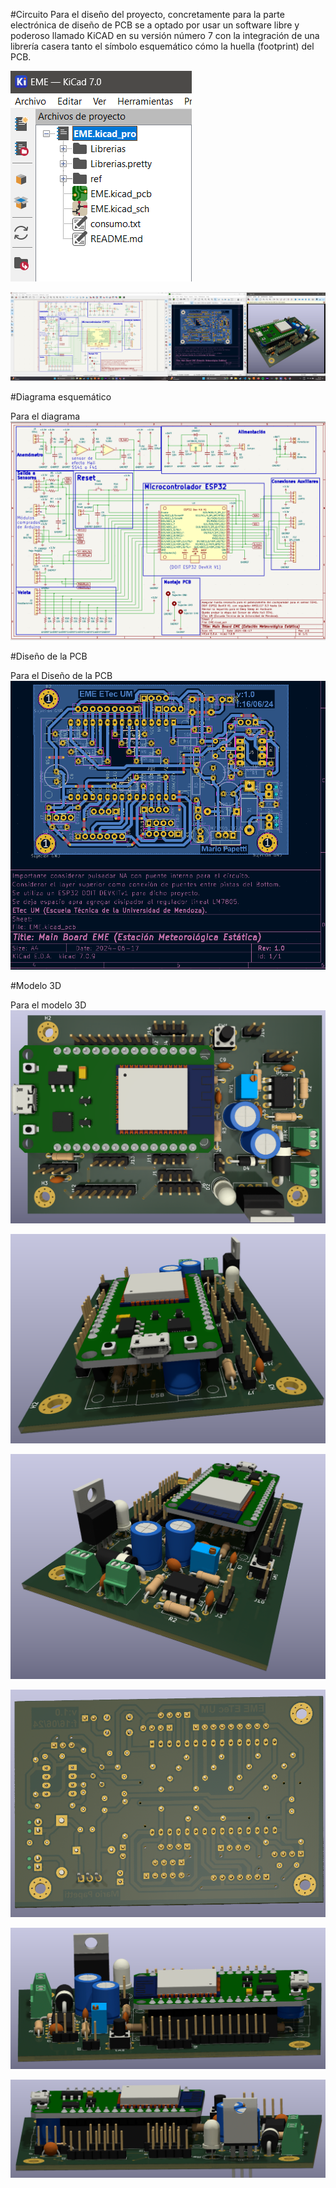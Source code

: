 #Circuito
Para el diseño del proyecto, concretamente para la parte electrónica de diseño de PCB se a optado por usar un software libre y poderoso llamado KiCAD en su versión número 7 con la integración de una librería casera tanto el símbolo esquemático cómo la huella (footprint) del PCB.

![Estación de trabajo KiCAD7.0](<ref/img-v1/workStation.png>)

![circuito completo con esquemático, diseño y modelo 3D](<ref/img-v1/MainBoard-v1.png>)



#Diagrama esquemático

Para el diagrama 
![Diagrama esquemático](<ref/img-v1/SchematicMainBoard-v1.png>)


#Diseño de la PCB

Para el Diseño de la PCB
![Diagrama esquemático](<ref/img-v1/CircuitMainBoard-v1.png>)


#Modelo 3D

Para el modelo 3D 
![Modelo 3D](<ref/img-v1/Captura de pantalla 2024-06-17 162131.png>)

![Modelo 3D](<ref/img-v1/Captura de pantalla 2024-06-17 162224.png>)

![Modelo 3D](<ref/img-v1/Captura de pantalla 2024-06-17 162252.png>)

![Modelo 3D](<ref/img-v1/Captura de pantalla 2024-06-17 162412.png>)

![Modelo 3D](<ref/img-v1/Captura de pantalla 2024-06-17 162507.png>)

![Modelo 3D](<ref/img-v1/Captura de pantalla 2024-06-17 162602.png>)

